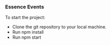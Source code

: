 ### Essence Events

To start the project:

- Clone the git repository to your local machine.
- Run npm install
- Run npm start
